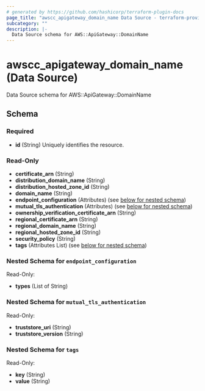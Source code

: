 ```yaml
---
# generated by https://github.com/hashicorp/terraform-plugin-docs
page_title: "awscc_apigateway_domain_name Data Source - terraform-provider-awscc"
subcategory: ""
description: |-
  Data Source schema for AWS::ApiGateway::DomainName
---
```


# awscc_apigateway_domain_name (Data Source)

Data Source schema for AWS::ApiGateway::DomainName



<!-- schema generated by tfplugindocs -->
## Schema

### Required

- **id** (String) Uniquely identifies the resource.

### Read-Only

- **certificate_arn** (String)
- **distribution_domain_name** (String)
- **distribution_hosted_zone_id** (String)
- **domain_name** (String)
- **endpoint_configuration** (Attributes) (see [below for nested schema](#nestedatt--endpoint_configuration))
- **mutual_tls_authentication** (Attributes) (see [below for nested schema](#nestedatt--mutual_tls_authentication))
- **ownership_verification_certificate_arn** (String)
- **regional_certificate_arn** (String)
- **regional_domain_name** (String)
- **regional_hosted_zone_id** (String)
- **security_policy** (String)
- **tags** (Attributes List) (see [below for nested schema](#nestedatt--tags))

<a id="nestedatt--endpoint_configuration"></a>
### Nested Schema for `endpoint_configuration`

Read-Only:

- **types** (List of String)


<a id="nestedatt--mutual_tls_authentication"></a>
### Nested Schema for `mutual_tls_authentication`

Read-Only:

- **truststore_uri** (String)
- **truststore_version** (String)


<a id="nestedatt--tags"></a>
### Nested Schema for `tags`

Read-Only:

- **key** (String)
- **value** (String)


